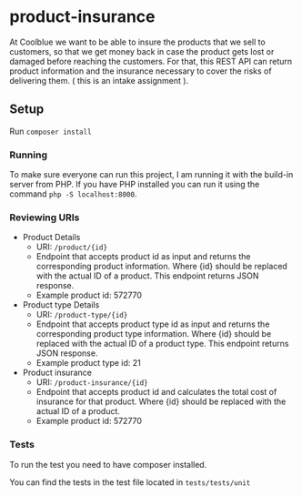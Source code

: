 # product-insurance
At Coolblue we want to be able to insure the products that we sell to customers, so that we get money back in case the product gets lost or damaged before reaching the customers. For that, this REST API can return product information and the insurance necessary to cover the risks of delivering them. ( this is an intake assignment ).

## Setup

Run `composer install`

### Running

To make sure everyone can run this project, I am running it with the build-in server from PHP. If you have PHP installed you can run it using the command `php -S localhost:8000`.

### Reviewing URIs

- Product Details
    - URI: `/product/{id}`
    - Endpoint that accepts product id as input and returns the corresponding product information. Where {id} should be replaced with the actual ID of a product. This endpoint returns JSON response.
    - Example product id: 572770
- Product type Details
    - URI: `/product-type/{id}`
    - Endpoint that accepts product type id as input and returns the corresponding product type information. Where {id} should be replaced with the actual ID of a product type. This endpoint returns JSON response.
    - Example product type id: 21  
- Product insurance
    - URI: `/product-insurance/{id}`
    - Endpoint that accepts product id and calculates the total cost of insurance for that product. Where {id} should be replaced with the actual ID of a product.
    - Example product id: 572770

### Tests

To run the test you need to have composer installed. 

You can find the tests in the test file located in `tests/tests/unit`